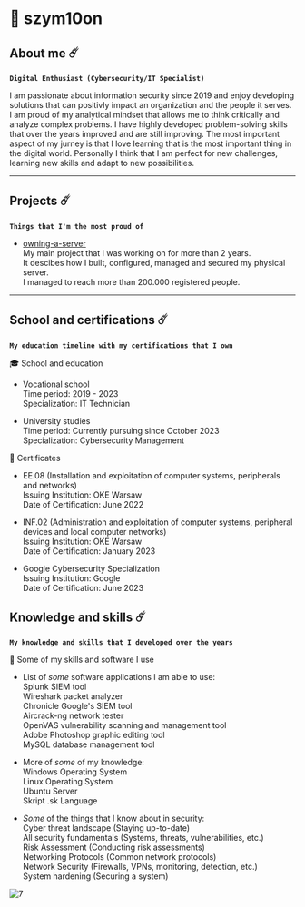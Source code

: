 # 🌌 szym10on

## About me ☄️

**`Digital Enthusiast (Cybersecurity/IT Specialist)`**

I am passionate about information security since 2019 and enjoy developing solutions that can positivly impact an organization and the people it serves. I am proud of my analytical mindset that allows me to think critically and analyze complex problems. I have highly developed problem-solving skills that over the years improved and are still improving. The most important aspect of my jurney is that I love learning that is the most important thing in the digital world. Personally I think that I am perfect for new challenges, learning new skills and adapt to new possibilities.

---

## Projects ☄️

**`Things that I'm the most proud of`**

* [owning-a-server](https://github.com/szym10on/owning-a-server)<br>
  My main project that I was working on for more than 2 years.<br>
  It descibes how I built, configured, managed and secured my physical server.<br>
  I managed to reach more than 200.000 registered people.

---

## School and certifications ☄️

**`My education timeline with my certifications that I own`**

🎓 School and education

* Vocational school<br>
Time period: 2019 - 2023<br>
Specialization: IT Technician

* University studies<br>
Time period: Currently pursuing since October 2023<br>
Specialization: Cybersecurity Management

📜 Certificates

* EE.08 (Installation and exploitation of computer systems, peripherals and networks)<br>
Issuing Institution: OKE Warsaw<br>
Date of Certification: June 2022

* INF.02 (Administration and exploitation of computer systems, peripheral devices and local computer networks)<br>
Issuing Institution: OKE Warsaw<br>
Date of Certification: January 2023

* Google Cybersecurity Specialization<br>
Issuing Institution: Google<br>
Date of Certification: June 2023

## Knowledge and skills ☄️

**`My knowledge and skills that I developed over the years`**

🧠 Some of my skills and software I use

* List of _some_ software applications I am able to use:<br>
Splunk SIEM tool<br>
Wireshark packet analyzer<br>
Chronicle Google's SIEM tool<br>
Aircrack-ng network tester<br>
OpenVAS vulnerability scanning and management tool<br>
Adobe Photoshop graphic editing tool<br>
MySQL database management tool

* More of _some_ of my knowledge:<br>
Windows Operating System<br>
Linux Operating System<br>
Ubuntu Server<br>
Skript .sk Language

* _Some_ of the things that I know about in security:<br>
Cyber threat landscape (Staying up-to-date)<br>
All security fundamentals (Systems, threats, vulnerabilities, etc.)<br>
Risk Assessment (Conducting risk assessments)<br>
Networking Protocols (Common network protocols)<br>
Network Security (Firewalls, VPNs, monitoring, detection, etc.)<br>
System hardening (Securing a system)<br>

![7](https://github.com/szym10on/szym10on/assets/123908381/fbed8620-1c3a-42d4-89e5-c1ec63e5620d)
